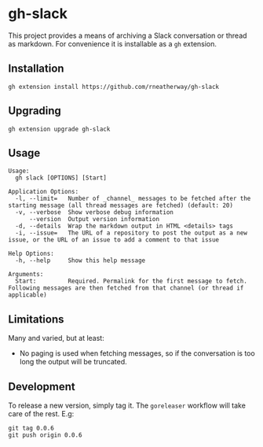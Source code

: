 # gh-slack

This project provides a means of archiving a Slack conversation or thread as markdown. For convenience it is installable as a `gh` extension.


## Installation

    gh extension install https://github.com/rneatherway/gh-slack

## Upgrading

    gh extension upgrade gh-slack

## Usage

```
Usage:
  gh slack [OPTIONS] [Start]

Application Options:
  -l, --limit=   Number of _channel_ messages to be fetched after the starting message (all thread messages are fetched) (default: 20)
  -v, --verbose  Show verbose debug information
      --version  Output version information
  -d, --details  Wrap the markdown output in HTML <details> tags
  -i, --issue=   The URL of a repository to post the output as a new issue, or the URL of an issue to add a comment to that issue

Help Options:
  -h, --help     Show this help message

Arguments:
  Start:         Required. Permalink for the first message to fetch. Following messages are then fetched from that channel (or thread if applicable)
```


## Limitations

Many and varied, but at least:

* No paging is used when fetching messages, so if the conversation is too long the output will be truncated.


## Development

To release a new version, simply tag it. The `goreleaser` workflow will take care of the rest. E.g:

    git tag 0.0.6
    git push origin 0.0.6
